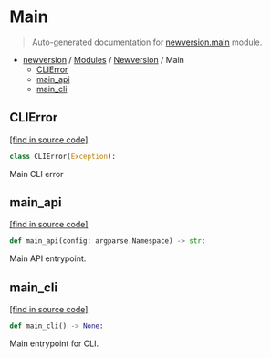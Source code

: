 # Main

> Auto-generated documentation for [newversion.main](https://github.com/vemel/newversion/blob/master/newversion/main.py) module.

- [newversion](../README.md#newversion---semver-helpers-for-pep-440-versions) / [Modules](../MODULES.md#newversion-modules) / [Newversion](index.md#newversion) / Main
    - [CLIError](#clierror)
    - [main_api](#main_api)
    - [main_cli](#main_cli)

## CLIError

[[find in source code]](https://github.com/vemel/newversion/blob/master/newversion/main.py#L8)

```python
class CLIError(Exception):
```

Main CLI error

## main_api

[[find in source code]](https://github.com/vemel/newversion/blob/master/newversion/main.py#L14)

```python
def main_api(config: argparse.Namespace) -> str:
```

Main API entrypoint.

## main_cli

[[find in source code]](https://github.com/vemel/newversion/blob/master/newversion/main.py#L25)

```python
def main_cli() -> None:
```

Main entrypoint for CLI.
